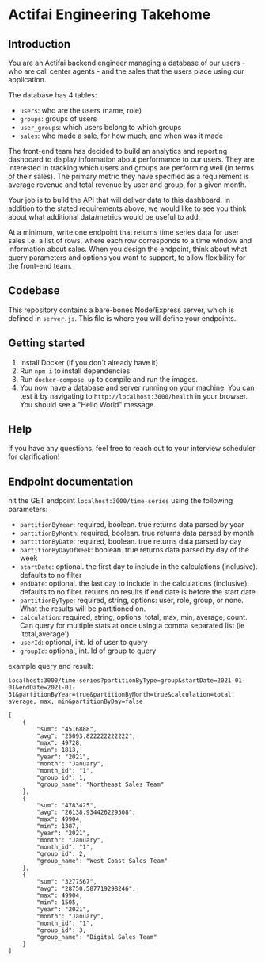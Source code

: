 # Actifai Engineering Takehome

## Introduction

You are an Actifai backend engineer managing a database of our users - who are call center agents - and the sales that
the users place using our application.

The database has 4 tables:

- `users`: who are the users (name, role)
- `groups`: groups of users
- `user_groups`: which users belong to which groups
- `sales`: who made a sale, for how much, and when was it made

The front-end team has decided to build an analytics and reporting dashboard to display information about performance
to our users. They are interested in tracking which users and groups are performing well (in terms of their sales). The
primary metric they have specified as a requirement is average revenue and total revenue by user and group, for a given
month.

Your job is to build the API that will deliver data to this dashboard. In addition to the stated requirements above, we
would like to see you think about what additional data/metrics would be useful to add.

At a minimum, write one endpoint that returns time series data for user sales i.e. a list of rows, where each row
corresponds to a time window and information about sales. When you design the endpoint, think  about what query
parameters and options you want to support, to allow flexibility for the front-end team.

## Codebase

This repository contains a bare-bones Node/Express server, which is defined in `server.js`. This file is where you will
define your endpoints.

## Getting started

1. Install Docker (if you don't already have it)
2. Run `npm i` to install dependencies
3. Run `docker-compose up` to compile and run the images.
4. You now have a database and server running on your machine. You can test it by navigating to `http://localhost:3000/health` in
your browser. You should see a "Hello World" message.


## Help

If you have any questions, feel free to reach out to your interview scheduler for clarification!

## Endpoint documentation

hit the GET endpoint `localhost:3000/time-series` using the following parameters:

- `partitionByYear`: required, boolean. true returns data parsed by year
- `partitionByMonth`: required, boolean. true returns data parsed by month
- `partitionByDate`: required, boolean. true returns data parsed by day
- `partitionByDayOfWeek`: boolean. true returns data parsed by day of the week
- `startDate`: optional. the first day to include in the calculations (inclusive). defaults to no filter
- `endDate`: optional. the last day to include in the calculations (inclusive). defaults to no filter. returns no results if end date is before the start date.
- `partitionByType`: required, string, options: user, role, group, or none. What the results will be partitioned on.
- `calculation`: required, string, options: total, max, min, average, count. Can query for multiple stats at once using a comma separated list (ie 'total,average')
- `userId`: optional, int. Id of user to query
- `groupId`: optional, int. Id of group to query

example query and result:

`localhost:3000/time-series?partitionByType=group&startDate=2021-01-01&endDate=2021-01-31&partitionByYear=true&partitionByMonth=true&calculation=total, average, max, min&partitionByDay=false`

```
[
    {
        "sum": "4516888",
        "avg": "25093.822222222222",
        "max": 49728,
        "min": 1813,
        "year": "2021",
        "month": "January",
        "month_id": "1",
        "group_id": 1,
        "group_name": "Northeast Sales Team"
    },
    {
        "sum": "4783425",
        "avg": "26138.934426229508",
        "max": 49904,
        "min": 1387,
        "year": "2021",
        "month": "January",
        "month_id": "1",
        "group_id": 2,
        "group_name": "West Coast Sales Team"
    },
    {
        "sum": "3277567",
        "avg": "28750.587719298246",
        "max": 49904,
        "min": 1505,
        "year": "2021",
        "month": "January",
        "month_id": "1",
        "group_id": 3,
        "group_name": "Digital Sales Team"
    }
]
```